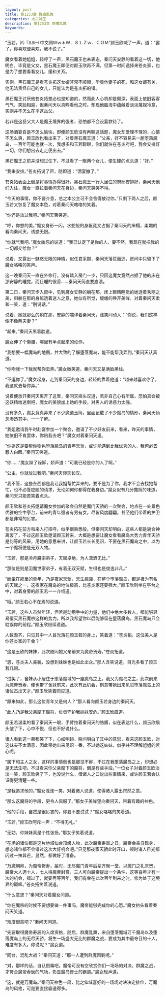 ```yaml
---
layout: post
title: 第1253章 群魔乱舞
categories: 太古神王
description: 第1253章 群魔乱舞
keywords:
---
```


“玉若。㈧『ΔΔ㈠ 中文网Ｗｗ＊Ｗ．８⒈Ｚｗ．ＣＯＭ”颜玉欣喊了一声，道：“罢了，你喜欢便喜欢，我不说了。”

魔女看着她姐姐，轻哼了一声，黑石魔王也未表态，秦问天安静的看着这一切，他明白，毕竟是父女，黑石魔王即便对颜玉欣再不满，但第一时间选择来苍炎家，也是为了想要看看女儿，缓和关系。

实则，黑石魔王是看苍炎拓这女婿非常不顺眼，毕竟他妻子的死，和这女婿有关，他无法责怪自己的女儿，只能认为是苍炎拓的错。

黑石魔王讨厌他苍炎拓想必也是知道的，然而此人心机却是颇深，表面上依旧客客气气，笑脸相迎，但秦问天以真眸看他之时，却现他脑海中蕴藏着淡淡蔑视冷意，实则并不怎么在乎这岳父。

若非是这岳父大人是魔王境界的强者，恐怕都不会设宴款待了。

这场酒宴自是不怎么愉快，即便颜玉欣没有再聊这话题，魔女却爱理不理的，心情不怎么爽，颜玉欣也看出来了，对着黑石魔王道：“父亲，好不容易来一趟堕落魔岛，一百年可能也就一次，我想多和玉若聊聊，你们就住在苍炎府吧，我会安排好一切，你们想出去走走便出去。”

黑石魔王之前并没想过住下，不过看了一眼两个女儿，便生硬的点头道：“好。”

“我来安排。”苍炎拓说了声，随即道：“酒宴撤了。”

苍炎拓表面上倒是将事情办得很好，黑石魔王一行人居住的府邸安排好，秦问天他们入住，魔女一直拉着秦问天在身边，秦问天哭笑不得。

“今天的事情，你不要介意，总之本公主可不会舍得放过你。”只剩下两人之后，颜玉若又恢复了魔女本色，对着秦问天咯咯的笑着。

“你还是放过我吧。”秦问天苦笑道。

“哼，你想的美。”魔女身形一闪，水蛇般的身躯竟又占据了秦问天的床榻，柔媚的看向秦问天，诱惑无限。

“你就气我吧。”魔女幽怨的说道：“我已认定了是你的人，要不然，我现在就把我的一切都交给你？”

说着，又露出一魅惑无限的神情，似任君采撷，秦问天落荒而逃，房间中只留下了魔女咯咯的笑声。

这一晚秦问天一直在外修行，没有踏入房门一步，只因这魔女竟然占据了他的床在那安静的睡觉，而且睡的很香……秦问天简直要崩溃。

第二日，秦问天步入房中，见到魔女安静的躺在那，闭上眼睛睡觉的她透着秀丽之美，斜躺在那的身躯透着迷人之意，她似有所觉，缓缓的睁开美眸，对着秦问天柔和一笑，道：“别说话。”

说着，她就那么的躺在那，安静的端详着秦问天，浅笑间动人：“你说，我们这样像不像两夫妻？”

“起来。”秦问天黑着脸道。

魔女伸了个懒腰，哪里有半点起来的动作。

“我想要一幅魔岛的地图，并大致的了解堕落魔岛，能不能帮我弄到。”秦问天认真道。

“你吻我一下我就帮你去弄。”魔女微笑道，秦问天又是满脸黑线。

“不逗你了。”魔女起身，走到秦问天的身边，轻轻的靠着他道：“越来越喜欢你了，我这就去帮你弄。”

说着便放开秦问天离开了这里，秦问天摇头叹道，若非自己心有所属，恐怕真会被这妖精给迷倒吧，魔女的美貌加上她的手段，对男人的诱惑力太强。

没有多久，魔女竟真弄来了不少魔道玉简，里面记载了不少魔岛的情形，秦问天仙念渗透其中，一一了解。

“我姐邀请我午时赴宴参加一个聚会，邀请了不少好友前来，看来，昨天的事情，她依旧不肯罢休，你陪我去吧？”魔女对着秦问天道。

“你姐这是要帮你物色堕落魔岛的青年天骄，或许能遇到比我优秀的人，我何必去惹人白眼。”秦问天笑道。

“你……”魔女跺了跺脚，娇声道：“可我已经是你的人了啊。”

“公主，你就放过我吧。”秦问天仰天长叹。

“我不管，这些东西都是我让我姐帮忙弄来的，要不是为了你，我才不会去找她帮忙，也不必答应她的请求，无论如何你都得在我身边。”魔女似有几分撒娇的味道，秦问天只能苦笑着点头。

颜玉欣和苍炎拓邀请魔女参加的聚会自然是魔门天骄的一次聚会，地点在一处景色优雅的空中亭台，前来的青年强者有男有女，尽皆风度翩翩，甚至他们带着的护卫都是非常的厉害。

苍炎拓在前方和来人打招呼，似乎很熟悉般，但秦问天却明白，这些人都是貌合神离罢了，不过这颜玉欣邀请颜玉若来，大概是想要让魔女看看魔岛大势力青年天骄是何等的风采，用她的意思来讲，让颜玉若长长见识，不要在黑石魔岛之中，以为一个魔将便是无双人物。

“玉若，那是冷月魔宗弟子，天赋卓绝，为人潇洒无比。”

“那位是则是羽魔世家弟子，有着无双天赋，生得也是俊逸非凡。”

“而坐在那里的青年，乃是夜家天骄，天生魔瞳，在整个堕落魔岛，都是极为有名的天赋之一，这夜家在魔岛的地位极高，比苍炎家还要强大。”颜玉欣则坐在亭台之中，对着身旁的颜玉若一一介绍道。

“哦。”颜玉若心不在焉的说道。

“玉若，这些人虽然年轻，但若是动用手中的力量，他们中绝大多数人，都能够轻易覆灭黑石魔宗这样的势力，所以我希望你以后能够留在堕落魔岛，黑石魔岛只会耽误你的前程。”颜玉欣继续说道。

人数渐齐，只见其中一人目光落在颜玉若的身上，笑着道：“苍炎拓，这位美人是你苍炎家的千金？”

“这是玉欣的妹妹，此次随同她父亲前来为魔帝贺寿。”苍炎拓道。

“恩，苍炎夫人美貌，没想到妹妹也是如此出众。”那人含笑说道，目光多看了颜玉若几眼。

“过奖了，舍妹从小居住于堕落魔域的一座魔岛之上，我父为魔岛之主，此次前来为魔帝贺寿，便也带了舍妹前来，此次有此机会，刻意带她出来见见堕落魔岛上的诸位杰出天才。”颜玉欣笑着回应道。

“原来如此，那么这位青年又是何人？”那人看向颜玉若身边的秦问天。

“此人乃是我父亲麾下魔将，负责守护我妹妹安危。”颜玉欣应道。

颜玉若温柔的看了秦问天一眼，手臂拉着秦问天的胳膊，似在表达什么，颜玉欣眉头皱了下，心中不悦，但也不好说什么。

诸人看到这一幕都笑了下，心如明镜，瞬间明白了其中的意思，看来这颜玉欣，对这妹夫不太满意，因此带她出来见识一番，不过她这妹妹，似乎并不理解姐姐的苦心呢。

“属下和主人之女，这样的事情倒也是屡见不鲜，不过在我堕落魔岛之上，却想必是无法生吧，不过看来你父亲麾下的魔将，倒是有些手段。”一位女子对着颜玉欣淡淡一笑，颜玉欣笑了下，也没说什么，借诸人之口说出些事情来，或许颜玉若会认识得更清楚一些。

“是我追求他的。”魔女浅浅一笑，对着诸人说道，使得诸人露出愕然之意。

“那么这魔将的手段，更令人佩服了。”那女子美眸望向秦问天，带着有趣的神色。

“他的手段，自然是很厉害的，你要不要试试？”魔女咯咯的笑着道。

“玉若。”颜玉欣呵斥一声：“不得无礼。”

“无妨，你妹妹真是个性张扬。”那女子笑着说道。

“在场的诸位都是这片地域仙台顶级人物，此次魔帝寿辰之日，魔帝会亲自现身，想必诸位都不会错过这次大好机会吧。”只见那夜家天骄此时开口，顿时诸人目光都闪过一抹异芒，显然，都做好了准备。

“万魔朝拜，为魔帝贺寿，届时，无尽魔门青年后辈齐聚一堂，以魔门之礼庆贺，魔帝大人选十人，七人得魔帝封赏，三人可向魔帝提出一个条件，这等百年才有一次的机会，错过了，就要再等百年，我们有幸在此次百年到来之时，修为处于这境界的巅峰。”苍炎拓笑着说道。

“什么意思？”秦问天对着魔女问道。

“你在魔宗的时候不要想要做一件事吗，魔帝能够完成你的心愿。”魔女抬头看着秦问天笑道。

“难度很高吧？”秦问天问道。

“先要取得魔帝寿辰的入席资格，随后，群魔乱舞，来自堕落魔域万千魔岛以及堕落魔岛上的无尽天骄，将生一场盛大无比的群魔之战，要成为其中最夺目的十人，难度有多大，你说呢？”魔女道。

“同台，混乱大战？”秦问天道：“那一人遭到群魔围剿呢。”

“对，那样的话，自认倒霉吧，魔帝可没有空欣赏你们一场场的对决，群魔之战，才符合魔帝寿辰的气场，彰显魔岛修士的霸道。”魔女轻声道。

“这，就是万魔岛。”秦问天神色一肃，比之仙域喜好的一场场对决决定排位，万魔岛的风格，可是要直接霸道得多。
